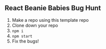 ## React Beanie Babies Bug Hunt

1) Make a repo using this template repo
2) Clone down your repo
3) `npm i`
4) `npm start`
5) Fix the bugs!
